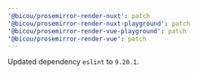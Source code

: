 ```yaml
---
'@bicou/prosemirror-render-nuxt': patch
'@bicou/prosemirror-render-nuxt-playground': patch
'@bicou/prosemirror-render-vue-playground': patch
'@bicou/prosemirror-render-vue': patch
---
```


Updated dependency `eslint` to `9.20.1`.
